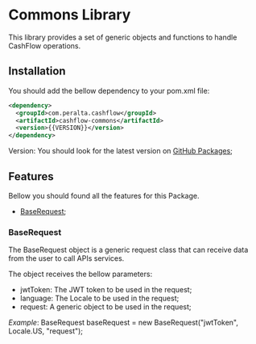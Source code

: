 # Commons Library

This library provides a set of generic objects and functions to handle CashFlow operations.

## Installation

You should add the bellow dependency to your pom.xml file:

```xml
<dependency>
  <groupId>com.peralta.cashflow</groupId>
  <artifactId>cashflow-commons</artifactId>
  <version>{{VERSION}}</version>
</dependency>
```

Version: You should look for the latest version on [GitHub Packages](https://github.com/Peralta-CashFlow/CashFlow-Libraries/packages/2433882);

## Features

Bellow you should found all the features for this Package.

- [BaseRequest](#baserequest);

### BaseRequest

The BaseRequest object is a generic request class that can receive data from the user to call APIs services.

The object receives the bellow parameters:

- jwtToken: The JWT token to be used in the request;
- language: The Locale to be used in the request;
- request: A generic object to be used in the request;

_Example_: BaseRequest<String> baseRequest = new BaseRequest("jwtToken", Locale.US, "request");